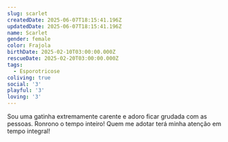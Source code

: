```yaml
---
slug: scarlet
createdDate: 2025-06-07T18:15:41.196Z
updatedDate: 2025-06-07T18:15:41.196Z
name: Scarlet
gender: female
color: Frajola
birthDate: 2025-02-10T03:00:00.000Z
rescueDate: 2025-02-20T03:00:00.000Z
tags:
  - Esporotricose
coliving: true
social: '3'
playful: '3'
loving: '3'
---
```


Sou uma gatinha extremamente carente e adoro ficar grudada com as pessoas. Ronrono o tempo inteiro! Quem me adotar terá minha atenção em tempo integral!
